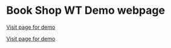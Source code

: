 # Book Shop WT Demo webpage

[Visit page for demo](https://SaiBharadwaj23.github.io/webtechlab/login.html)

[Visit page for demo](https://vinaytejab.github.io/webtechlab/login.html)



